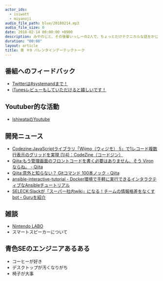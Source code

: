 ```yaml
---
actor_ids:
  - isiwatt
  - miyanoji
audio_file_path: blue/20180214.mp3
audio_file_size: 0
date: 2018-02-14 00:00:00 +0900
description: みやのじと、その後輩いっしーの2人で、ちょっとだけテクニカルな話をかじっちゃおう！という趣旨で始めた、systemand.onlineのサブチャンネル青です。
duration: "00:00"
layout: article
title: 青 ＃9 バレンタインデーテックトーク
---
```

## 番組へのフィードバック
* [Twitterは#systemandまで！](https://twitter.com/search?q=%23systemand)
* [iTunesレビューもしていただけると嬉しいです！](https://itunes.apple.com/jp/podcast/systemand-online/id1205168408?mt=2)

## Youtuber的な活動

* [IshiwataのYoutube](https://www.youtube.com/channel/UC0dN6GcdwpQA-WdSfI2tmZQ)

## 開発ニュース
* [Codezine:JavaScriptライブラリ「Wijmo（ウィジモ） 5」で1レコード複数行表示のグリッドを実現 (1/4)：CodeZine（コードジン）](https://codezine.jp/article/detail/10642)
* [Qiita:もう管理画面のフロントコードを書く必要はありません、そう Viron ならね。 - Qiita](https://qiita.com/tosaka07/items/87ef283db4b2ee19b636)
* [Qiita:意外と知らない？ Gitコマンド 100本ノック - Qiita](https://qiita.com/ueki05/items/5c233773e3186989bfd3)
* [ansible-interactive-tutorial - Docker環境で手軽に実行できるインタラクティブなAnsibleチュートリアル](http://www.softantenna.com/wp/review/ansible-interactive-tutorial/)
* [SELECK:Slackが「スーパー社内wiki」になる！チームの情報格差をなくすbot・Guruを紹介](https://seleck.cc/1162)

## 雑談
* [Nintendo LABO](https://www.nintendo.co.jp)
* スマートスピーカーについて

## 青色SEのエンジニアあるある
* コーヒーが好き
* デスクトップが汚くなりがち
* 椅子が大事

